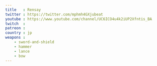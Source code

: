 ```yaml
---
title   : Rensay
twitter : https://twitter.com/mphmh4GXjubeat
youtube : https://www.youtube.com/channel/UC6ICO4u4k2iUP2Xfntis_BA
twitch  : 
patreon : 
country : jp
weapons :
    - sword-and-shield
    - hammer
    - lance
    - bow
---
```


